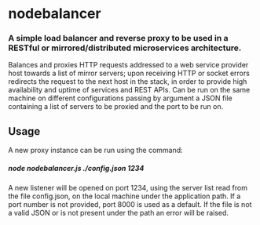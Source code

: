 # nodebalancer

### A simple load balancer and reverse proxy to be used in a RESTful or mirrored/distributed microservices architecture.

Balances and proxies HTTP requests addressed to a web service provider host towards a list of mirror servers; upon receiving HTTP or socket errors redirects the request to the next host in the stack, in order to provide high availability and uptime of services and REST APIs.
Can be run on the same machine on different configurations passing by argument a JSON file containing a list of servers to be proxied and the port to be run on.
## Usage
A new proxy instance can be run using the command:
##### node nodebalancer.js ./config.json 1234
A new listener will be opened on port 1234, using the server list read from the file config.json, on the local machine under the application path. If a port number is not provided, port 8000 is used as a default.
If the file is not a valid JSON or is not present under the path an error will be raised.
